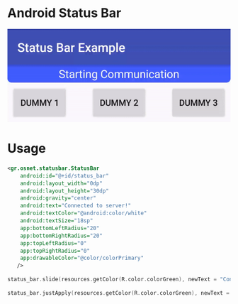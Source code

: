 # Android Status Bar
![alt text](https://github.com/panos-stavrianos/StatusBar/blob/master/preview.gif "Preview")
# Usage

```xml
<gr.osnet.statusbar.StatusBar
    android:id="@+id/status_bar"
    android:layout_width="0dp"
    android:layout_height="30dp"
    android:gravity="center"
    android:text="Connected to server!"
    android:textColor="@android:color/white"
    android:textSize="18sp"
    app:bottomLeftRadius="20"
    app:bottomRightRadius="20"
    app:topLeftRadius="0"
    app:topRightRadius="0"
    app:drawableColor="@color/colorPrimary"
   />
```

```kotlin
status_bar.slide(resources.getColor(R.color.colorGreen), newText = "Connected")
```

```kotlin
status_bar.justApply(resources.getColor(R.color.colorGreen), newText = "Connected")
```
